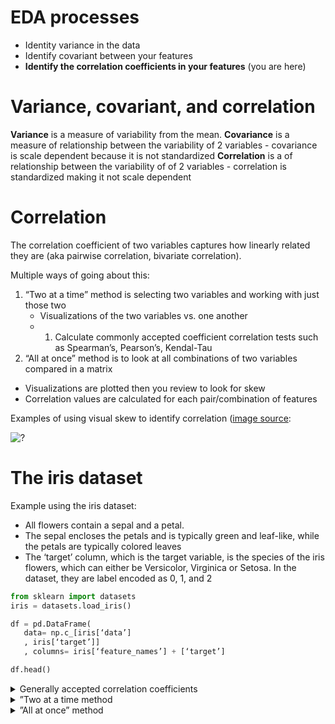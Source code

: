 # EDA processes
- Identity variance in the data
- Identify covariant between your features
- **Identify the correlation coefficients in your features** (you are here)

# Variance, covariant, and correlation 
**Variance** is a measure of variability from the mean. 
**Covariance** is a measure of relationship between the variability of 2 variables - covariance is scale dependent because it is not standardized
**Correlation** is a of relationship between the variability of of 2 variables - correlation is standardized making it not scale dependent

# Correlation 

The correlation coefficient of two variables captures how linearly related they are (aka pairwise correlation, bivariate correlation). 

Multiple ways of going about this:
1. “Two at a time” method is selecting two variables and working with just those two
   - Visualizations of the two variables vs. one another
   - 1. Calculate commonly accepted coefficient correlation tests such as Spearman’s, Pearson’s, Kendal-Tau
2.  “All at once” method is to look at all combinations of two variables compared in a matrix
   - Visualizations are plotted then you review to look for skew
   - Correlation values are calculated for each pair/combination of features
   
Examples of using visual skew to identify correlation ([image source](https://realpython.com/numpy-scipy-pandas-correlation-python/):

![?](https://i.imgur.com/OQm6JEW_d.jpg?maxwidth=640&shape=thumb&fidelity=medium)

# The iris dataset

Example using the iris dataset:
- All flowers contain a sepal and a petal.
- The sepal encloses the petals and is typically green and leaf-like, while the petals are typically colored leaves
- The ‘target’ column, which is the target variable, is the species of the iris flowers, which can either be Versicolor, Virginica or Setosa. In the dataset, they are label encoded as 0, 1, and 2

```python   
from sklearn import datasets
iris = datasets.load_iris()

df = pd.DataFrame(
   data= np.c_[iris[‘data’]
   , iris[‘target’]]
   , columns= iris[‘feature_names’] + [‘target’]

df.head()
```

<details><summary>Generally accepted correlation coefficients </summary>

Three main standards in statistics are in play here:
- **Pearson’s coefficient** which measures linear correlation
- **Spearman’s coefficient** and **Kendall-Tau coefficients** compare the *ranks* of data and are thus useful with both **continuous and ordinal** variables
   - Spearman’s is better than Pearson’s at removing outliers and focusing it’s determination of linearity on the “core” data 
   
[Ranks in statistics](https://en.wikipedia.org/wiki/Ranking#Ranking_in_statistics) are a way to transform the data when sorting. Used by many statistical functions. Examples:
- [3.4, 5.1, 2.6, 7.3] would become [2, 3, 1, 4] 
- [hot, cold, warm] would be replaced by [3, 1, 2]. 
- In these examples, the ranks are assigned to values in ascending order. (In some other cases, descending ranks are used.) 

### Pearson’s Correlation Coefficient 
Goes by many names ([wikipedia](https://en.wikipedia.org/wiki/Pearson_correlation_coefficient)
- Pearson’s *r*
- Scale of -1 to +1
- -1 is a perfect negative correlation 
- +1 is a perfect positive correlation 

Generally accepted as an accurate way to accept or reject a null hypothesis using statistical means (a.k.a. *statistical inference*)

### Spearman’s ρ
\rho 

https://en.wikipedia.org/wiki/Rank_correlation

https://en.wikipedia.org/wiki/Spearman%27s_rank_correlation_coefficient

**Spearman’s rank correlation coefficient** 

> The **Spearman correlation is less sensitive than the Pearson correlation to strong outliers** that are in the tails of both samples. That is because Spearman’s ρ limits the outlier to the value of its rank.

Spearman’s coefficient, Spearman’s rho (Greek letter `rho` is written as curly looking `p`).

</details> 

<details><summary>”Two at a time method</summary>

# “Two at a time” method examples

## Visually compare and look for skew
Compare two variables for linearity, sepal length and sepal width:
```python   
sns.lmplot(
   x=‘sepal length (cm)’
   , y=‘sepal width (cm)’
   , fit_reg=False # disables linear regression 
   , data=df
);
```
![?](https://i.imgur.com/xsvnB4J_d.jpg?maxwidth=640&shape=thumb&fidelity=medium)

At first glance, there does not appear to be a clear and obvious linear relationship. We’re trying to answer questions like:
- For the entire dataset, are sepal length and width positively or negatively correlated across all flowers? 
   - Positively correlated would be “As sepal length increases, sepal width also increases”
   - Negatively correlated would be “As sepal length increases, seal width decreases”
- For a given species of flower, are they positively or negatively correlated 
   - Within each species (Versicolor, Virginica or Setosa), do we see a positive or negative correlation between sepal length and width?

Let’s plot using species as the color this time:
```python   
sns.lmplot(
   x=‘sepal length (cm)’
   , y=‘sepal width (cm)’
   , fit_reg=False
   , data=df
   , hue=‘target’
);
```
![?](https://i.imgur.com/45wdDT8_d.jpg?maxwidth=640&shape=thumb&fidelity=medium)

Aha! Now we can see what appear to be fairly strong linear relationships showing a `positive skew` a.k.a. positive correlation that tells us as the sepal length increases, the sepal width also increases. 
- A **positive skew** “lifts up” from left to right 
- A **negative skew** “trends down” from left to right
- You can reverse any positive to a negative and vice versa by simply switching x and y variables

## Measure the correlation strength using a standard calculation 

We can plot the correlation coefficient *r* in pandas:
```python   
df[‘sepal length (cm)’].corr(df[‘sepal width (cm)’])
``` 
>> 0.86 # Note: this is fake - I just made this up
The return value of 0.86 would indicate that there is a *statistically relevant* linear relationship between these two variables 
</details> 

<details> <summary>”All at once” method</summary>  

We can view all features using `corr()` method. With this, we can see two things:
- How each variable “relates” to every other variable 
- How each variable “relates” with the target variable
```python   
df.corr()
```
![?](https://i.imgur.com/bK3VdpI_d.jpg?maxwidth=640&shape=thumb&fidelity=medium)

A paradox appears:
- Sepal width and sepal length across the entire dataset `skew left` slightly showing a slightly negative correlation of -0.109369
- However, if you look at the relationship “by variety”, those display a positive skew

Let’s group by our target variable (the variety of flower):
```python   
df.groupby([‘target’]).corr()
```
![?](https://i.imgur.com/1f231jb_d.jpg?maxwidth=640&shape=thumb&fidelity=medium)


What do we see when we just focus on petal length vs. petal width (that had a negative correlation of -0.109369 for the entire dataset)?
- Versicolor (0) shows a very positive correlation of +0.75
- Virginica (1) shows a strong +0.5
- Setosa (2) shows a decent positive correlation of +0.46

## What’s going on? How can we have an overall negative correlation across the entire dataset but each group has a positive correlation?
This is known as [Simpson’s Paradox](http://ftp.cs.ucla.edu/pub/stat_ser/r414.pdf)

* **Simpson’s Paradox** : A trend or result that is present when data is put into groups that reverses or disappears when the data is combined.*

Here’s a great visual example from [this Towards Data Science article](https://link.medium.com/umJNIRZsh7):

![?](https://i.imgur.com/N2K2y0p_d.jpg?maxwidth=640&shape=thumb&fidelity=medium)

The data on the left plots the correlation over the entire dataset, while the right plot shows the relationship between the two groups represented within the data (‘male’ and ‘female’)

### Beware of **lurking variables**
Simpson’s Paradox shows up when there are **hidden variables** within your dataset. These hidden or lurking variables hide bias in your dataset and you must identify these early on and work hard to remove these, or to extract new features from them, or, worst case, you may need to discard the dataset as its sampling methods may be unscientific and thus unusable. 

These quotes sum up your responsibilities as a data scientist ([source](https://link.medium.com/ELJIN9Yth7):
> The correct decision is entirely situational and this is part of the reason why data science exists at the intersection of mathematics/statistics, computer science and business/domain knowledge: **We need to know our data, and more importantly, what we want out of our data, in order to choose which approach to take**
> In every situation, the key is to interpret the data in relation to the underlying domain, and to take the most appropriate data-viewpoint.

For our iris data problem, we could tackle this multiple ways:
1. Option 1: split the data into “one dataset for each variety of flower” then re-run our correlation matrices

Looking for hidden variables and trying to identify Simpson’s Paradox is part of the EDA process

- [Good explanation](https://link.medium.com/hc9MS4Jsh7)
- [Examples with pandas](http://www.degeneratestate.org/posts/2017/Oct/22/generating-examples-of-simpsons-paradox/)
- [Example Python function to detect Simpson’s Paradox issues](https://github.com/CamDavidsonPilon/simpsons-paradox)

</details> 
